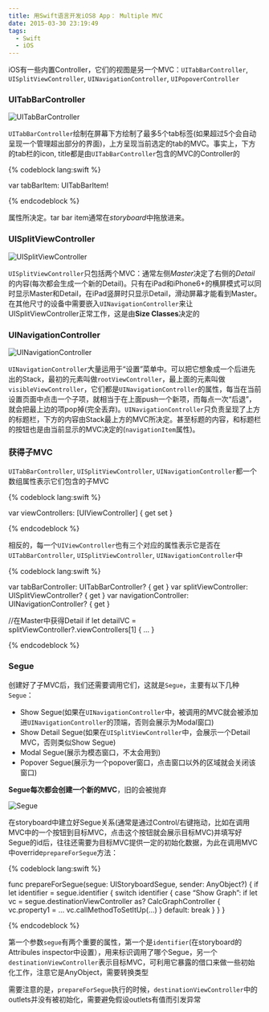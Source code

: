 ```yaml
---
title: 用Swift语言开发iOS8 App： Multiple MVC
date: 2015-03-30 23:19:49
tags:
  - Swift
  - iOS
---
```


iOS有一些内置Controller，它们的视图是另一个MVC：`UITabBarController`, `UISplitViewController`, `UINavigationController`, `UIPopoverController`

### UITabBarController

![UITabBarController](http://ww3.sinaimg.cn/mw690/6d325a28gw1eqpabtjcw4j20dw0okgnh.jpg)

`UITabBarController`绘制在屏幕下方绘制了最多5个tab标签(如果超过5个会自动呈现一个管理超出部分的界面)，上方呈现当前选定的tab的MVC。事实上，下方的tab栏的icon, title都是由`UITabBarController`包含的MVC的Controller的

{% codeblock lang:swift %}

var tabBarItem: UITabBarItem!

{% endcodeblock %}

属性所决定。tar bar item通常在*storyboard*中拖放进来。

### UISplitViewController

![UISplitViewController](http://ww4.sinaimg.cn/mw690/6d325a28gw1eqpabr9vblj210y0pm43e.jpg)

`UISplitViewController`只包括两个MVC：通常左侧*Master*决定了右侧的*Detail*的内容(每次都会生成一个新的Detail)。只有在iPad和iPhone6+的横屏模式可以同时显示Master和Detail，在iPad竖屏时只显示Detail，滑动屏幕才能看到Master。在其他尺寸的设备中需要嵌入`UINavigationController`来让UISplitViewController正常工作，这是由**Size Classes**决定的

### UINavigationController

![UINavigationController](http://ww3.sinaimg.cn/mw690/6d325a28gw1eqpablssn3j20du0oi40e.jpg)

`UINavigationController`大量运用于“设置”菜单中。可以把它想象成一个后进先出的Stack，最初的元素叫做`rootViewController`，最上面的元素叫做`visibleViewController`，它们都是`UINavigationController`的属性，每当在当前设置页面中点击一个子项，就相当于在上面push一个新项，而每点一次“后退”，就会把最上边的项pop掉(完全丢弃)。`UINavigationController`只负责呈现了上方的标题栏，下方的内容由Stack最上方的MVC所决定。甚至标题的内容，和标题栏的按钮也是由当前显示的MVC决定的(`navigationItem`属性)。

### 获得子MVC

`UITabBarController`, `UISplitViewController`, `UINavigationController`都一个数组属性表示它们包含的子MVC

{% codeblock lang:swift %}

var viewControllers: [UIViewController] { get set }

{% endcodeblock %}

相反的，每一个`UIViewController`也有三个对应的属性表示它是否在`UITabBarController`, `UISplitViewController`, `UINavigationController`中

{% codeblock lang:swift %}

var tabBarController: UITabBarController? { get }
var splitViewController: UISplitViewController? { get }
var navigationController: UINavigationController? { get }

//在Master中获得Detail
if let detailVC = splitViewController?.viewControllers[1] {
	...
}

{% endcodeblock %}

### Segue

创建好了子MVC后，我们还需要调用它们，这就是`Segue`，主要有以下几种`Segue`：

- Show Segue(如果在`UINavigationController`中，被调用的MVC就会被添加进`UINavigationController`的顶端，否则会展示为Modal窗口)
- Show Detail Segue(如果在`UISplitViewController`中，会展示一个Detail MVC，否则类似Show Segue)
- Modal Segue(展示为模态窗口，不太会用到)
- Popover Segue(展示为一个popover窗口，点击窗口以外的区域就会关闭该窗口)

**Segue每次都会创建一个新的MVC**，旧的会被抛弃

![Segue](http://ww4.sinaimg.cn/mw690/6d325a28gw1eqpabhneqyj209i080js9.jpg)

在storyboard中建立好Segue关系(通常是通过Control/右键拖动，比如在调用MVC中的一个按钮到目标MVC，点击这个按钮就会展示目标MVC)并填写好Segue的id后，往往还需要为目标MVC提供一定的初始化数据，为此在调用MVC中override`prepareForSegue`方法：

{% codeblock lang:swift %}

func prepareForSegue(segue: UIStoryboardSegue, sender: AnyObject?) {
    if let identifier = segue.identifier {
        switch identifier {
            case “Show Graph”:
                if let vc = segue.destinationViewController as? CalcGraphController {
                    vc.property1 = ...
                    vc.callMethodToSetItUp(...)
                }
            default: break
        }
    }
}

{% endcodeblock %}

第一个参数`segue`有两个重要的属性，第一个是`identifier`(在storyboard的Attribules inspector中设置），用来标识调用了哪个Segue，另一个`destinationViewController`表示目标MVC，可利用它暴露的借口来做一些初始化工作，注意它是AnyObject，需要转换类型

需要注意的是，`prepareForSegue`执行的时候，`destinationViewController`中的outlets并没有被初始化，需要避免假设outlets有值而引发异常
